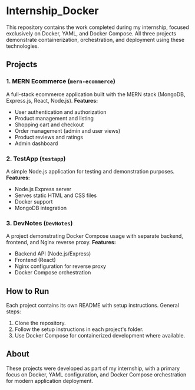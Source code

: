 # Internship_Docker

This repository contains the work completed during my internship, focused exclusively on Docker, YAML, and Docker Compose. All three projects demonstrate containerization, orchestration, and deployment using these technologies.

## Projects

### 1. MERN Ecommerce (`mern-ecommerce`)
A full-stack ecommerce application built with the MERN stack (MongoDB, Express.js, React, Node.js).
**Features:**
- User authentication and authorization
- Product management and listing
- Shopping cart and checkout
- Order management (admin and user views)
- Product reviews and ratings
- Admin dashboard

### 2. TestApp (`testapp`)
A simple Node.js application for testing and demonstration purposes.
**Features:**
- Node.js Express server
- Serves static HTML and CSS files
- Docker support
- MongoDB integration

### 3. DevNotes (`DevNotes`)
A project demonstrating Docker Compose usage with separate backend, frontend, and Nginx reverse proxy.
**Features:**
- Backend API (Node.js/Express)
- Frontend (React)
- Nginx configuration for reverse proxy
- Docker Compose orchestration

## How to Run

Each project contains its own README with setup instructions.
General steps:
1. Clone the repository.
2. Follow the setup instructions in each project's folder.
3. Use Docker Compose for containerized development where available.

## About

These projects were developed as part of my internship, with a primary focus on Docker, YAML configuration, and Docker Compose orchestration for modern application deployment.